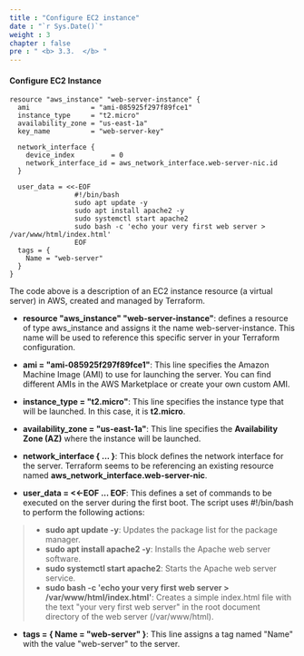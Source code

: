 ```yaml
---
title : "Configure EC2 instance"
date : "`r Sys.Date()`"
weight : 3
chapter : false
pre : " <b> 3.3.  </b> "
---
```


#### Configure EC2 Instance
```
resource "aws_instance" "web-server-instance" {
  ami               = "ami-085925f297f89fce1"
  instance_type     = "t2.micro"
  availability_zone = "us-east-1a"
  key_name          = "web-server-key"

  network_interface {
    device_index         = 0
    network_interface_id = aws_network_interface.web-server-nic.id
  }

  user_data = <<-EOF
                #!/bin/bash
                sudo apt update -y
                sudo apt install apache2 -y
                sudo systemctl start apache2
                sudo bash -c 'echo your very first web server > /var/www/html/index.html'
                EOF
  tags = {
    Name = "web-server"
  }
}
```

The code above is a description of an EC2 instance resource (a virtual server) in AWS, created and managed by Terraform.
  
* **resource "aws_instance" "web-server-instance"**: defines a resource of type aws_instance and assigns it the name web-server-instance. This name will be used to reference this specific server in your Terraform configuration.

* **ami = "ami-085925f297f89fce1"**: This line specifies the Amazon Machine Image (AMI) to use for launching the server. You can find different AMIs in the AWS Marketplace or create your own custom AMI.
* **instance_type = "t2.micro"**: This line specifies the instance type that will be launched. In this case, it is **t2.micro**.
* **availability_zone = "us-east-1a"**: This line specifies the **Availability Zone (AZ)** where the instance will be launched.

* **network_interface { ... }**: This block defines the network interface for the server. Terraform seems to be referencing an existing resource named **aws_network_interface.web-server-nic**.

* **user_data = <<-EOF ... EOF**: This defines a set of commands to be executed on the server during the first boot. The script uses #!/bin/bash to perform the following actions:
>+ **sudo apt update -y**: Updates the package list for the package manager.
>+ **sudo apt install apache2 -y**:  Installs the Apache web server software.
>+ **sudo systemctl start apache2**:  Starts the Apache web server service.
>+ **sudo bash -c 'echo your very first web server > /var/www/html/index.html'**: Creates a simple index.html file with the text "your very first web server" in the root document directory of the web server (/var/www/html).
* **tags = { Name = "web-server" }**: This line assigns a tag named "Name" with the value "web-server" to the server.